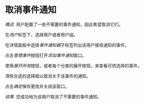 # 取消事件通知

*概述*.
用户配置了一些不需要的事件通知，因此希望取消它们。

在*用户*标签下，选择用户或者用户组。

在详情面板中选择*事件通知器*子标签列出该用户接收通知的事件。

点击*管理事件*按钮打开*添加事件通知*窗口。

使用*展开所有*按钮，或者每个分类的展开按钮，来查看可供选择的事件。

清除合适的选择框以取消关于该事件的通知。

点击*确定*保存更改并关闭该窗口。

*结果*.
您成功地为该用户取消了不需要的事件通知。

